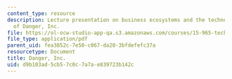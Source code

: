 ```yaml
---
content_type: resource
description: Lecture presentation on business ecosystems and the technology strategy
  of Danger, Inc.
file: https://ol-ocw-studio-app-qa.s3.amazonaws.com/courses/15-965-technology-strategy-for-system-design-and-management-spring-2009/d9b103ad5cb57c0c7a7ae839723b142c_MIT15_965S09_Lec11.pdf
file_type: application/pdf
parent_uid: fea3852c-7e50-c067-da20-3bfdefefc37a
resourcetype: Document
title: Danger, Inc.
uid: d9b103ad-5cb5-7c0c-7a7a-e839723b142c
---
```

